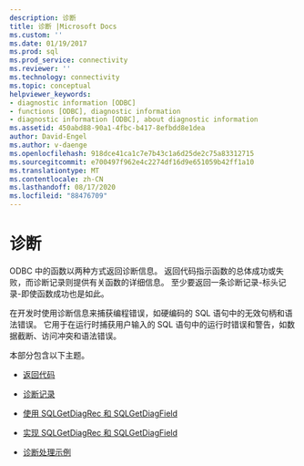 ```yaml
---
description: 诊断
title: 诊断 |Microsoft Docs
ms.custom: ''
ms.date: 01/19/2017
ms.prod: sql
ms.prod_service: connectivity
ms.reviewer: ''
ms.technology: connectivity
ms.topic: conceptual
helpviewer_keywords:
- diagnostic information [ODBC]
- functions [ODBC], diagnostic information
- diagnostic information [ODBC], about diagnostic information
ms.assetid: 450abd88-90a1-4fbc-b417-8efbdd8e1dea
author: David-Engel
ms.author: v-daenge
ms.openlocfilehash: 918dce41ca1c7e7b43c1a6d25de2c75a83312715
ms.sourcegitcommit: e700497f962e4c2274df16d9e651059b42ff1a10
ms.translationtype: MT
ms.contentlocale: zh-CN
ms.lasthandoff: 08/17/2020
ms.locfileid: "88476709"
---
```

# <a name="diagnostics"></a>诊断
ODBC 中的函数以两种方式返回诊断信息。 返回代码指示函数的总体成功或失败，而诊断记录则提供有关函数的详细信息。 至少要返回一条诊断记录-标头记录-即使函数成功也是如此。  
  
 在开发时使用诊断信息来捕获编程错误，如硬编码的 SQL 语句中的无效句柄和语法错误。 它用于在运行时捕获用户输入的 SQL 语句中的运行时错误和警告，如数据截断、访问冲突和语法错误。  
  
 本部分包含以下主题。  
  
-   [返回代码](../../../odbc/reference/develop-app/return-codes-odbc.md)  
  
-   [诊断记录](../../../odbc/reference/develop-app/diagnostic-records.md)  
  
-   [使用 SQLGetDiagRec 和 SQLGetDiagField](../../../odbc/reference/develop-app/using-sqlgetdiagrec-and-sqlgetdiagfield.md)  
  
-   [实现 SQLGetDiagRec 和 SQLGetDiagField](../../../odbc/reference/develop-app/implementing-sqlgetdiagrec-and-sqlgetdiagfield.md)  
  
-   [诊断处理示例](../../../odbc/reference/develop-app/diagnostic-handling-examples.md)
